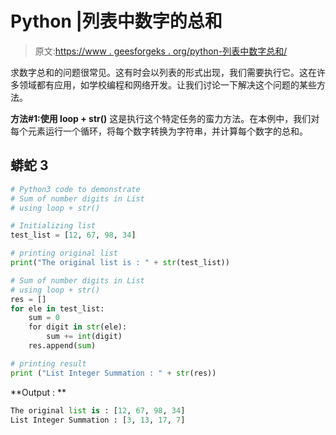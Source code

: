 # Python |列表中数字的总和

> 原文:[https://www . geesforgeks . org/python-列表中数字总和/](https://www.geeksforgeeks.org/python-sum-of-number-digits-in-list/)

求数字总和的问题很常见。这有时会以列表的形式出现，我们需要执行它。这在许多领域都有应用，如学校编程和网络开发。让我们讨论一下解决这个问题的某些方法。

**方法#1:使用 loop + str()**
这是执行这个特定任务的蛮力方法。在本例中，我们对每个元素运行一个循环，将每个数字转换为字符串，并计算每个数字的总和。

## 蟒蛇 3

```py
# Python3 code to demonstrate
# Sum of number digits in List
# using loop + str()

# Initializing list
test_list = [12, 67, 98, 34]

# printing original list
print("The original list is : " + str(test_list))

# Sum of number digits in List
# using loop + str()
res = []
for ele in test_list:
    sum = 0
    for digit in str(ele):
        sum += int(digit)
    res.append(sum)

# printing result
print ("List Integer Summation : " + str(res))
```

**Output : **

```py
The original list is : [12, 67, 98, 34]
List Integer Summation : [3, 13, 17, 7]
```